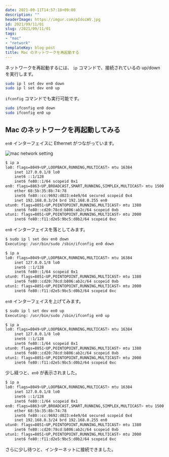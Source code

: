 ```yaml
---
date: 2021-09-11T14:57:18+09:00
description: ""
headerImage: https://imgur.com/pIdoiWV.jpg
id: 2021/09/11/01
slug: /2021/09/11/01
tags:
- "mac"
- "network"
templateKey: blog-post
title: Mac のネットワークを再起動する
---
```


<!-- DOCTOC SKIP -->

ネットワークを再起動するには、
`ip` コマンドで、接続されているの up/down を実行します。

```bash
sudo ip l set dev en0 down
sudo ip l set dev en0 up
```

`ifconfig` コマンドでも実行可能です。

```bash
sudo ifconfig en0 down
sudo ifconfig en0 up
```

## Mac のネットワークを再起動してみる

`en0` インターフェイスに Ethernet がつながっています。

![mac network setting](https://imgur.com/R2se7Np.png)

```bash
$ ip a
lo0: flags=8049<UP,LOOPBACK,RUNNING,MULTICAST> mtu 16384
	inet 127.0.0.1/8 lo0
	inet6 ::1/128
	inet6 fe80::1/64 scopeid 0x1
en0: flags=8863<UP,BROADCAST,SMART,RUNNING,SIMPLEX,MULTICAST> mtu 1500
	ether 68:5b:35:8b:74:78
	inet6 fe80::cc:9692:d023:e4e9/64 secured scopeid 0x4
	inet 192.168.0.3/24 brd 192.168.0.255 en0
utun0: flags=8051<UP,POINTOPOINT,RUNNING,MULTICAST> mtu 1380
	inet6 fe80::cd20:78cd:b806:ab2c/64 scopeid 0xb
utun1: flags=8051<UP,POINTOPOINT,RUNNING,MULTICAST> mtu 2000
	inet6 fe80::f11:d2e5:9bc5:d0b2/64 scopeid 0xc
```

`en0` インターフェイスを落としてみます。

```bash
$ sudo ip l set dev en0 down
Executing: /usr/bin/sudo /sbin/ifconfig en0 down

$ ip a
lo0: flags=8049<UP,LOOPBACK,RUNNING,MULTICAST> mtu 16384
	inet 127.0.0.1/8 lo0
	inet6 ::1/128
	inet6 fe80::1/64 scopeid 0x1
utun0: flags=8051<UP,POINTOPOINT,RUNNING,MULTICAST> mtu 1380
	inet6 fe80::cd20:78cd:b806:ab2c/64 scopeid 0xb
utun1: flags=8051<UP,POINTOPOINT,RUNNING,MULTICAST> mtu 2000
	inet6 fe80::f11:d2e5:9bc5:d0b2/64 scopeid 0xc
```

`en0` インターフェイスを上げてみます。

```bash
$ sudo ip l set dev en0 up
Executing: /usr/bin/sudo /sbin/ifconfig en0 up

$ ip a
lo0: flags=8049<UP,LOOPBACK,RUNNING,MULTICAST> mtu 16384
	inet 127.0.0.1/8 lo0
	inet6 ::1/128
	inet6 fe80::1/64 scopeid 0x1
utun0: flags=8051<UP,POINTOPOINT,RUNNING,MULTICAST> mtu 1380
	inet6 fe80::cd20:78cd:b806:ab2c/64 scopeid 0xb
utun1: flags=8051<UP,POINTOPOINT,RUNNING,MULTICAST> mtu 2000
	inet6 fe80::f11:d2e5:9bc5:d0b2/64 scopeid 0xc
```

少し経つと、`en0` が表示されました。

```bash
$ ip a
lo0: flags=8049<UP,LOOPBACK,RUNNING,MULTICAST> mtu 16384
	inet 127.0.0.1/8 lo0
	inet6 ::1/128
	inet6 fe80::1/64 scopeid 0x1
en0: flags=8863<UP,BROADCAST,SMART,RUNNING,SIMPLEX,MULTICAST> mtu 1500
	ether 68:5b:35:8b:74:78
	inet6 fe80::cc:9692:d023:e4e9/64 secured scopeid 0x4
	inet 192.168.0.3/24 brd 192.168.0.255 en0
utun0: flags=8051<UP,POINTOPOINT,RUNNING,MULTICAST> mtu 1380
	inet6 fe80::cd20:78cd:b806:ab2c/64 scopeid 0xb
utun1: flags=8051<UP,POINTOPOINT,RUNNING,MULTICAST> mtu 2000
	inet6 fe80::f11:d2e5:9bc5:d0b2/64 scopeid 0xc
```

さらに少し待つと、インターネットに接続できました。
